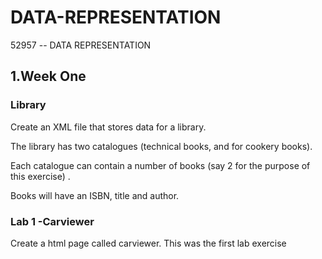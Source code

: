 # DATA-REPRESENTATION
52957 -- DATA REPRESENTATION

## 1.Week One

### Library
Create an XML file that stores data for a library. 

The library has two catalogues (technical books, and for cookery books).

Each catalogue can contain a number of books (say 2 for the purpose of this exercise) . 

Books will have an ISBN, title and author.

### Lab 1 -Carviewer

Create a html page called carviewer. This was the first lab exercise


